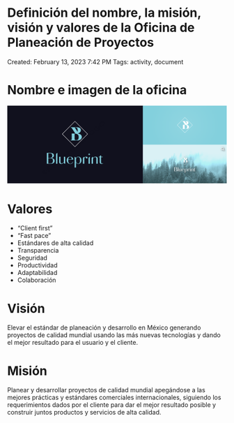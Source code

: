 # Definición del nombre, la misión, visión y valores de la Oficina de Planeación de Proyectos

Created: February 13, 2023 7:42 PM
Tags: activity, document

# Nombre e imagen de la oficina

![Untitled](Definicion/Untitled.png)

# Valores

- “Client first”
- “Fast pace”
- Estándares de alta calidad
- Transparencia
- Seguridad
- Productividad
- Adaptabilidad
- Colaboración

# Visión

Elevar el estándar de planeación y desarrollo en México generando proyectos de calidad mundial usando las más nuevas tecnologías y dando el mejor resultado para el usuario y el cliente.

# Misión

Planear y desarrollar proyectos de calidad mundial apegándose a las mejores prácticas y estándares comerciales internacionales, siguiendo los requerimientos dados por el cliente para dar el mejor resultado posible y construir juntos productos y servicios de alta calidad.
